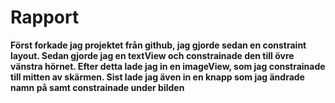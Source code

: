 
# Rapport

**Först forkade jag projektet från github, jag gjorde sedan en constraint layout. Sedan gjorde jag en
textView och constrainade den till övre vänstra hörnet. Efter detta lade jag in en imageView, som jag 
constrainade till mitten av skärmen. Sist lade jag även in en knapp som jag ändrade namn på samt constrainade
under bilden** 



